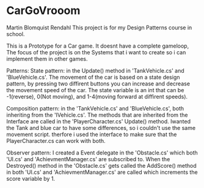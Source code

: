 # CarGoVrooom

Martin Blomquist Rendahl
This project is for my Design Patterns course in school.

This is a Prototype for a Car game. It doesnt have a complete gameloop, The focus of the project is on the Systems that i want to create so i can implement them in other games.

Patterns: 
State pattern: in the Update() method in 'TankVehicle.cs' and 'BlueVehicle.cs'. The movement of the car is based on a state design pattern, by pressing two diffirent buttons you can increase and decrease the movement speed of the car. The state variable is an int that can be -1(reverse), 0(Not moving), and 1-4(moving forward at diffirent speeds).

Composition pattern: in the 'TankVehicle.cs' and 'BlueVehicle.cs', both inheriting from the 'IVehicle.cs'. The methods that are inherited from the Interface are called in the 'PlayerCharacter.cs' Update() method. Iwanted the Tank and blue car to have some differences, so i couldn't use the same movement script. therfore i used the interface to make sure that the PlayerCharacter.cs can work with both.

Observer pattern: I created a Event delegate in the 'Obstacle.cs' which both 'UI.cs' and 'AchievmentManager.cs' are subscribed to. When the Destroyed() method in the 'Obstacle.cs' gets called the AddScore() method in both 'UI.cs' and 'AchievmentManager.cs' are called which increments the score variable by 1.
